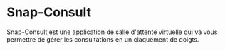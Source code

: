 # Snap-Consult
Snap-Consult est une application de salle d'attente virtuelle qui va vous permettre de gérer les consultations en un claquement de doigts.
